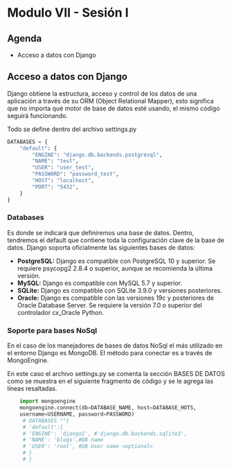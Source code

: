 # Modulo VII - Sesión I

## Agenda

- Acceso a datos con Django

## Acceso a datos con Django

Django obtiene la estructura, acceso y control de los datos de una aplicación a través de su ORM (Object Relational Mapper), esto significa que no importa qué motor de base de datos esté usando, el mismo código seguirá funcionando.

Todo se define dentro del archivo settings.py

```python
DATABASES = {
    "default": {
        "ENGINE": "django.db.backends.postgresql",
        "NAME": "test",
        "USER": "user_test",
        "PASSWORD": "password_test",
        "HOST": "localhost",
        "PORT": "5432",
    }
}

```

### Databases

Es donde se indicará que definiremos una base de datos. Dentro, tendremos el default que contiene toda la configuración clave de la base de datos. Django soporta oficialmente las siguientes bases de datos:

- **PostgreSQL:** Django es compatible con PostgreSQL 10 y superior. Se requiere psycopg2 2.8.4 o superior, aunque se recomienda la última versión.
- **MySQL:** Django es compatible con MySQL 5.7 y superior.
- **SQLite:** Django es compatible con SQLite 3.9.0 y versiones posteriores.
- **Oracle:** Django es compatible con las versiones 19c y posteriores de Oracle Database Server. Se requiere la versión 7.0 o superior del controlador cx_Oracle Python.

### Soporte para bases NoSql

En el caso de los manejadores de bases de datos NoSql el más utilizado en el entorno Django es MongoDB. El método para conectar es a través de MongoEngine.

En este caso el archivo settings.py se comenta la sección BASES DE DATOS como se muestra en el siguiente fragmento de código y se le agrega las líneas resaltadas.

```python
    import mongoengine
    mongoengine.connect(db=DATABASE_NAME, host=DATABASE_HOTS,
    username=USERNAME, password=PASSWORD)
     # DATABASES ""{
     # 'default':{
     # 'ENGINE': 'django1', #'django.db.backends.sqlite3',
     # 'NAME': 'blogs',#DB name
     # 'USER': 'root', #DB User name <optional>
     # }
     # }
```
